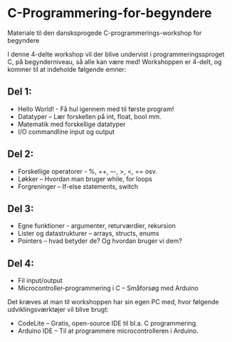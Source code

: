# C-Programmering-for-begyndere
Materiale til den dansksprogede C-programmerings-workshop for begyndere

I denne 4-delte workshop vil der blive undervist i programmeringssproget C, på begynderniveau, så alle kan være med!
Workshoppen er 4-delt, og kommer til at indeholde følgende emner:

## Del 1:
  - Hello World! - Få hul igennem med til første program!
  - Datatyper – Lær forskellen på int, float, bool mm.
  - Matematik med forskellige datatyper
  - I/O commandline input og output

## Del 2:
  - Forskellige operatorer - %, ++, –-, >, <, == osv.
  - Løkker – Hvordan man bruger while, for loops
  - Forgreninger – If-else statements, switch

## Del 3:
  - Egne funktioner - argumenter, returværdier, rekursion
  - Lister og datastrukturer – arrays, structs, enums
  - Pointers – hvad betyder de? Og hvordan bruger vi dem?

## Del 4:
  - Fil input/output
  - Microcontroller-programmering i C – Småforsøg med Arduino

Det kræves at man til workshoppen har sin egen PC med, hvor følgende udviklingsværktøjer vil blive brugt:
  - CodeLite – Gratis, open-source IDE til bl.a. C programmering.
  - Arduino IDE – Til at programmere microcontrolleren i Arduino.
